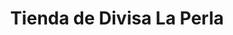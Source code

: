 ---
title: "Tienda de Divisa La Perla"
url: /canadon/tienda-de-divisa-la-perla/
shop: Lebensmittel
---